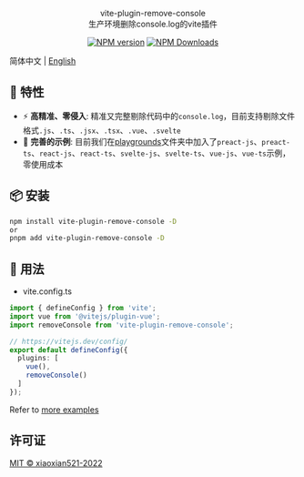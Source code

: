 <p align="center">
vite-plugin-remove-console
<br />
生产环境删除console.log的vite插件
</p>

<p align="center">
<a href="https://www.npmjs.com/package/vite-plugin-remove-console" target="__blank"><img src="https://img.shields.io/npm/v/vite-plugin-remove-console?color=a1b858&label=" alt="NPM version"></a>
<a href="https://www.npmjs.com/package/vite-plugin-remove-console" target="__blank"><img alt="NPM Downloads" src="https://img.shields.io/npm/dm/vite-plugin-remove-console?color=50a36f&label="></a>
</p>

简体中文 | [English](./README.md)  

## 🚀 特性

- ⚡ **高精准、零侵入**: 精准又完整剔除代码中的`console.log`，目前支持剔除文件格式`.js`、`.ts`、`.jsx`、`.tsx`、`.vue`、`.svelte`
- 🧪 **完善的示例**: 目前我们在[playgrounds](https://github.com/xiaoxian521/vite-plugin-remove-console/tree/main/playgrounds)文件夹中加入了`preact-js`、`preact-ts`、`react-js`、`react-ts`、`svelte-js`、`svelte-ts`、`vue-js`、`vue-ts`示例，零使用成本

## 📦 安装

```bash
npm install vite-plugin-remove-console -D
or 
pnpm add vite-plugin-remove-console -D
```

## 🦄 用法

- vite.config.ts

```ts
import { defineConfig } from 'vite';
import vue from '@vitejs/plugin-vue';
import removeConsole from 'vite-plugin-remove-console';

// https://vitejs.dev/config/
export default defineConfig({
  plugins: [
    vue(),
    removeConsole()
  ]
});
```

Refer to [more examples](https://github.com/xiaoxian521/vite-plugin-remove-console/tree/main/playgrounds) 

## 许可证

[MIT © xiaoxian521-2022](./LICENSE)